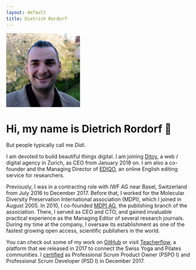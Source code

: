 ```yaml
---
layout: default
title: Dietrich Rordorf
---
```

<p class="lead">
    <img src="/assets/dr.jpg" alt="Dietrich">
</p>

# Hi, my name is Dietrich Rordorf  👋

But people typically call me *Didi*.

I am devoted to build beautiful things digital. I am joining [Ditoy](https://www.ditoy.com/), a web / digital agency in
Zurich, as CEO from January 2018 on. I am also a co-founder and the Managing Director of [EDIQO](https://www.ediqo.com),
an online English editing service for researchers.

Previously, I was in a contracting role with IWF AG near Basel, Switzerland from July 2016 to December 2017. Before that,
I worked for the Molecular Diversity Preservation International association (MDPI), which I joined in August 2005. In 2010,
I co-founded [MDPI AG](http://www.mdpi.com), the publishing branch of the association. There, I served as CEO and CTO, and
gained invaluable practical experience as the Managing Editor of several research journals. During my time at the company,
I oversaw its establishment as one of the fastest growing open access, scientific publishers in the
world.

You can check out some of my work on [GitHub](https://github.com/rordi/) or visit [Teacherflow](https://www.teacherflow.ch),
a platform that we released in 2017 to connect the Swiss Yoga and Pilates communities. I [certified](https://www.scrum.org/user/298081)
as Professional Scrum Product Owner (PSPO I) and Professional Scrum Developer (PSD I) in December 2017.